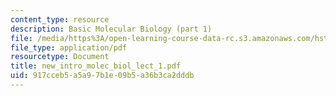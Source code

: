```yaml
---
content_type: resource
description: Basic Molecular Biology (part 1)
file: /media/https%3A/open-learning-course-data-rc.s3.amazonaws.com/hst-730-molecular-biology-for-the-auditory-system-fall-2002/917cceb5a5a97b1e09b5a36b3ca2dddb_new_intro_molec_biol_lect_1.pdf
file_type: application/pdf
resourcetype: Document
title: new_intro_molec_biol_lect_1.pdf
uid: 917cceb5-a5a9-7b1e-09b5-a36b3ca2dddb
---
```

